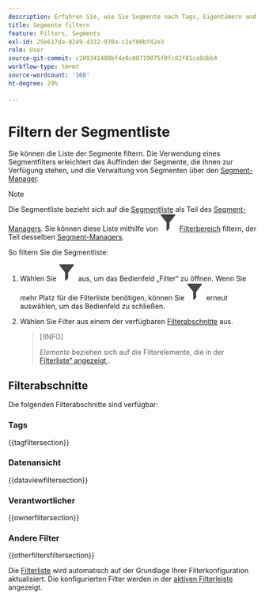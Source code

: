 ```yaml
---
description: Erfahren Sie, wie Sie Segmente nach Tags, Eigentümern und anderen Filtern filtern können.
title: Segmente filtern
feature: Filters, Segments
exl-id: 25e617da-8249-4332-970a-c2ef00bf42e3
role: User
source-git-commit: c209341400bf4e0c00719075f0fc82f81ca9dbb4
workflow-type: tm+mt
source-wordcount: '168'
ht-degree: 29%

---
```


# Filtern der Segmentliste

Sie können die Liste der Segmente filtern. Die Verwendung eines Segmentfilters erleichtert das Auffinden der Segmente, die Ihnen zur Verfügung stehen, und die Verwaltung von Segmenten über den [Segment-Manager](seg-manage.md).

>[!NOTE]
>
>Die Segmentliste bezieht sich auf die [Segmentliste](seg-manage.md#filters-list) als Teil des [Segment-Managers](seg-manage.md). Sie können diese Liste mithilfe von ![Filter](/help/assets/icons/Filter.svg) [Filterbereich](seg-manage.md#filter-panel) filtern, der Teil desselben [Segment-Managers](seg-manage.md).
>


So filtern Sie die Segmentliste:

1. Wählen Sie ![Filter](/help/assets/icons/Filter.svg) aus, um das Bedienfeld „Filter“ zu öffnen. Wenn Sie mehr Platz für die Filterliste benötigen, können Sie ![Filter](/help/assets/icons/Filter.svg) erneut auswählen, um das Bedienfeld zu schließen.
1. Wählen Sie Filter aus einem der verfügbaren [Filterabschnitte](#filter-sections) aus.

   >[!INFO]
   >
   >*Elemente* beziehen sich auf die Filterelemente, die in der [Filterliste“ angezeigt ](seg-manage.md#segment-list).
   > 

## Filterabschnitte

Die folgenden Filterabschnitte sind verfügbar:

### Tags

{{tagfiltersection}}

### Datenansicht

{{dataviewfiltersection}}

### Verantwortlicher

{{ownerfiltersection}}


### Andere Filter

{{otherfiltersfiltersection}}


Die [Filterliste](seg-manage.md#segment-list) wird automatisch auf der Grundlage Ihrer Filterkonfiguration aktualisiert. Die konfigurierten Filter werden in der [aktiven Filterleiste](seg-manage.md#active-filter-bar) angezeigt.
